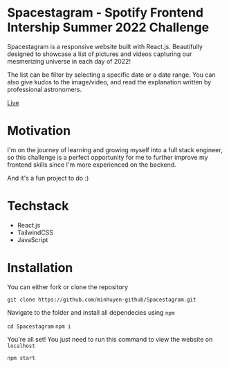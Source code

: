 # Spacestagram - Spotify Frontend Intership Summer 2022 Challenge

Spacestagram is a responsive website built with React.js. Beautifully designed to showcase a list of pictures and videos capturing our mesmerizing universe in each day of 2022! 

The list can be filter by selecting a specific date or a date range. You can also give kudos to the image/video, and read the explanation written by professional astronomers.

[Live](https://minhuyen-github.github.io/Spacestagram)

# Motivation

I'm on the journey of learning and growing myself into a full stack engineer, so this challenge is a perfect opportunity for me to further improve my frontend skills since I'm more experienced on the backend.

And it's a fun project to do :)

# Techstack

- React.js
- TailwindCSS 
- JavaScript

# Installation

You can either fork or clone the repository

`git clone https://github.com/minhuyen-github/Spacestagram.git`

Navigate to the folder and install all dependecies using `npm`

`cd Spacestagram`
`npm i`

You're all set! You just need to run this command to view the website on `localhost`

`npm start`
